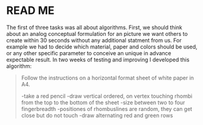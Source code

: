 # READ ME 

The first of three tasks was all about algorithms. First, we should think about an analog conceptual formulation for an picture we want others to create within 30 seconds without any additional statment from us. For example we had to decide which material, paper and colors should be used, or any other specific parameter to conceive an unique in advance expectable result. In two weeks of testing and improving I developed this algorithm:

>Follow the instructions on a horizontal format sheet of white paper in A4.
>
>-take a red pencil
>-draw vertical ordered, on vertex touching rhombi from the top to the bottom of the sheet
>-size between two to four fingerbreadth
>-positiones of rhombuslines are random, they can get close but do not touch
>-draw alternating red and green rows

